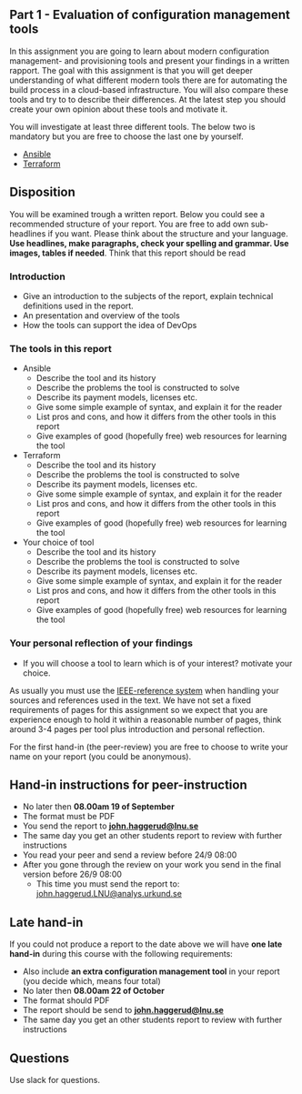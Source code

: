 ## Part 1 - Evaluation of configuration management tools

In this assignment you are going to learn about modern configuration management- and provisioning tools and present your findings in a written rapport. The goal with this assignment is that you will get deeper understanding of what different modern tools there are for automating the build process in a cloud-based infrastructure. You will also compare these tools and try to to describe their differences. At the latest step you should create your own opinion about these tools and motivate it.

You will investigate at least three different tools. The below two is mandatory but you are free to choose the last one by yourself.
  * [Ansible](https://www.ansible.com/)
  * [Terraform](https://www.terraform.io/)
  

## Disposition
You will be examined trough a written report. Below you could see a recommended structure of your report. You are free to add own sub-headlines if you want. Please think about the structure and your language. **Use headlines, make paragraphs, check your spelling and grammar. Use images, tables if needed**. Think that this report should be read 


### Introduction
  * Give an introduction to the subjects of the report, explain technical definitions used in the report.
  * An presentation and overview of the tools
  * How the tools can support the idea of DevOps

### The tools in this report
  * Ansible
    * Describe the tool and its history
    * Describe the problems the tool is constructed to solve
    * Describe its payment models, licenses etc.
    * Give some simple example of syntax, and explain it for the reader
    * List pros and cons, and how it differs from the other tools in this report
    * Give examples of good (hopefully free) web resources for learning the tool
  * Terraform
    * Describe the tool and its history
    * Describe the problems the tool is constructed to solve
    * Describe its payment models, licenses etc.
    * Give some simple example of syntax, and explain it for the reader
    * List pros and cons, and how it differs from the other tools in this report
    * Give examples of good (hopefully free) web resources for learning the tool
  * Your choice of tool
    * Describe the tool and its history
    * Describe the problems the tool is constructed to solve
    * Describe its payment models, licenses etc.
    * Give some simple example of syntax, and explain it for the reader
    * List pros and cons, and how it differs from the other tools in this report
    * Give examples of good (hopefully free) web resources for learning the tool

### Your personal reflection of your findings
  * If you will choose a tool to learn which is of your interest? motivate your choice.

As usually you must use the [IEEE-reference system](https://ieee-dataport.org/sites/default/files/analysis/27/IEEE%20Citation%20Guidelines.pdf) when handling your sources and references used in the text.
We have not set a fixed requirements of pages for this assignment so we expect that you are experience enough to hold it within a reasonable number of pages, think around 3-4 pages per tool plus introduction and personal reflection. 

For the first hand-in (the peer-review) you are free to choose to write your name on your report (you could be anonymous). 
  
## Hand-in instructions for peer-instruction
* No later then **08.00am 19 of September**
* The format must be PDF
* You send the report to **john.haggerud@lnu.se**
* The same day you get an other students report to review with further instructions
* You read your peer and send a review before 24/9 08:00
* After you gone through the review on your work you send in the final version before 26/9 08:00
  * This time you must send the report to: john.haggerud.LNU@analys.urkund.se 

## Late hand-in
If you could not produce a report to the date above we will have **one late hand-in** during this course with the following requirements:

* Also include **an extra configuration management tool** in your report (you decide which, means four total)
* No later then **08.00am 22 of October**
* The format should PDF
* The report should be send to **john.haggerud@lnu.se**
* The same day you get an other students report to review with further instructions 

## Questions
Use slack for questions.